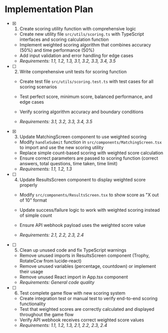 # Implementation Plan

- [x] 1. Create scoring utility function with comprehensive logic


  - Create new utility file `src/utils/scoring.ts` with TypeScript interfaces and scoring calculation function
  - Implement weighted scoring algorithm that combines accuracy (50%) and time performance (50%)
  - Add input validation and error handling for edge cases
  - _Requirements: 1.1, 1.2, 1.3, 3.1, 3.2, 3.3, 3.4, 3.5_



- [ ] 2. Write comprehensive unit tests for scoring function
  - Create test file `src/utils/scoring.test.ts` with test cases for all scoring scenarios
  - Test perfect score, minimum score, balanced performance, and edge cases


  - Verify scoring algorithm accuracy and boundary conditions
  - _Requirements: 3.1, 3.2, 3.3, 3.4, 3.5_

- [x] 3. Update MatchingScreen component to use weighted scoring


  - Modify `handleSubmit` function in `src/components/MatchingScreen.tsx` to import and use the new scoring utility
  - Replace simple count-based scoring with weighted score calculation
  - Ensure correct parameters are passed to scoring function (correct answers, total questions, time taken, time limit)
  - _Requirements: 1.1, 1.2, 1.3_



- [ ] 4. Update ResultsScreen component to display weighted score properly
  - Modify `src/components/ResultsScreen.tsx` to show score as "X out of 10" format
  - Update success/failure logic to work with weighted scoring instead of simple count



  - Ensure API webhook payload uses the weighted score value
  - _Requirements: 2.1, 2.2, 2.3, 2.4_

- [ ] 5. Clean up unused code and fix TypeScript warnings
  - Remove unused imports in ResultsScreen component (Trophy, RotateCcw from lucide-react)
  - Remove unused variables (percentage, countdown) or implement their usage
  - Remove unused React import in App.tsx component
  - _Requirements: General code quality_

- [ ] 6. Test complete game flow with new scoring system
  - Create integration test or manual test to verify end-to-end scoring functionality
  - Test that weighted scores are correctly calculated and displayed throughout the game flow
  - Verify API webhook receives correct weighted score values
  - _Requirements: 1.1, 1.2, 1.3, 2.1, 2.2, 2.3, 2.4_
